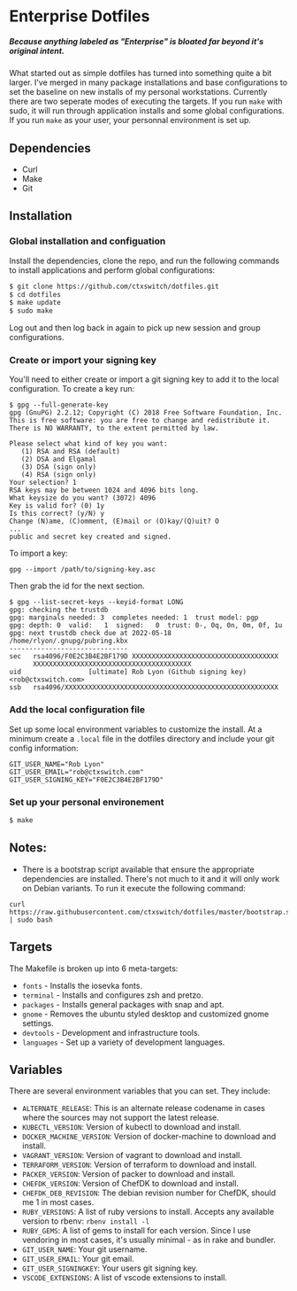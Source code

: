 # Enterprise Dotfiles

##### Because anything labeled as "Enterprise" is bloated far beyond it's original intent.

What started out as simple dotfiles has turned into something quite a bit larger.  I've merged in many package installations and base configurations to set the baseline on new installs of my personal workstations.  Currently there are two seperate modes of executing the targets.  If you run `make` with sudo, it will run through application installs and some global configurations.  If you run `make` as your user, your personnal environment is set up.

## Dependencies

* Curl
* Make
* Git

## Installation

### Global installation and configuation

Install the dependencies, clone the repo, and run the following commands to install applications and perform global configurations:

```sh
$ git clone https://github.com/ctxswitch/dotfiles.git
$ cd dotfiles
$ make update
$ sudo make
```

Log out and then log back in again to pick up new session and group configurations.

### Create or import your signing key

You'll need to either create or import a git signing key to add it to the local configuration.  To create a key run:

```
$ gpg --full-generate-key
gpg (GnuPG) 2.2.12; Copyright (C) 2018 Free Software Foundation, Inc.
This is free software: you are free to change and redistribute it.
There is NO WARRANTY, to the extent permitted by law.

Please select what kind of key you want:
   (1) RSA and RSA (default)
   (2) DSA and Elgamal
   (3) DSA (sign only)
   (4) RSA (sign only)
Your selection? 1
RSA keys may be between 1024 and 4096 bits long.
What keysize do you want? (3072) 4096
Key is valid for? (0) 1y
Is this correct? (y/N) y
Change (N)ame, (C)omment, (E)mail or (O)kay/(Q)uit? O
...
public and secret key created and signed.                                                     
```

To import a key:

```
gpg --import /path/to/signing-key.asc
```

Then grab the id for the next section.

```
$ gpg --list-secret-keys --keyid-format LONG
gpg: checking the trustdb
gpg: marginals needed: 3  completes needed: 1  trust model: pgp
gpg: depth: 0  valid:   1  signed:   0  trust: 0-, 0q, 0n, 0m, 0f, 1u
gpg: next trustdb check due at 2022-05-18
/home/rlyon/.gnupg/pubring.kbx
------------------------------
sec   rsa4096/F0E2C3B4E2BF179D XXXXXXXXXXXXXXXXXXXXXXXXXXXXXXXXXXXXX
      XXXXXXXXXXXXXXXXXXXXXXXXXXXXXXXXXXXXXXXX
uid                 [ultimate] Rob Lyon (Github signing key) <rob@ctxswitch.com>
ssb   rsa4096/XXXXXXXXXXXXXXXXXXXXXXXXXXXXXXXXXXXXXXXXXXXXXXXXXXXXXX
```

### Add the local configuration file

Set up some local environment variables to customize the install.  At a minimum create a `.local` file in the dotfiles directory and include your git config information:

```
GIT_USER_NAME="Rob Lyon"
GIT_USER_EMAIL="rob@ctxswitch.com"
GIT_USER_SIGNING_KEY="F0E2C3B4E2BF179D"
```

### Set up your personal environement

```sh
$ make
```

## Notes:

* There is a bootstrap script available that ensure the appropriate dependencies are installed.  There's not much to it and it will only work on Debian variants.  To run it execute the following command:

```
curl https://raw.githubusercontent.com/ctxswitch/dotfiles/master/bootstrap.sh | sudo bash
```

## Targets

The Makefile is broken up into 6 meta-targets:
* `fonts` - Installs the iosevka fonts.
* `terminal` - Installs and configures zsh and pretzo.
* `packages` - Installs general packages with snap and apt.
* `gnome` - Removes the ubuntu styled desktop and customized gnome settings.
* `devtools` - Development and infrastructure tools.
* `languages` - Set up a variety of development languages.

## Variables

There are several environment variables that you can set.  They include:

* `ALTERNATE_RELEASE`: This is an alternate release codename in cases where the sources may not support the latest release.
* `KUBECTL_VERSION`: Version of kubectl to download and install.
* `DOCKER_MACHINE_VERSION`: Version of docker-machine to download and install.
* `VAGRANT_VERSION`: Version of vagrant to download and install.
* `TERRAFORM_VERSION`: Version of terraform to download and install.
* `PACKER_VERSION`: Version of packer to download and install.
* `CHEFDK_VERSION`: Version of ChefDK to download and install.
* `CHEFDK_DEB_REVISION`: The debian revision number for ChefDK, should me 1 in most cases.
* `RUBY_VERSIONS`: A list of ruby versions to install.  Accepts any available version to rbenv: `rbenv install -l`
* `RUBY_GEMS`: A list of gems to install for each version.  Since I use vendoring in most cases, it's usually minimal - as in rake and bundler.
* `GIT_USER_NAME`: Your git username.
* `GIT_USER_EMAIL`: Your git email.
* `GIT_USER_SIGNINGKEY`: Your users git signing key.
* `VSCODE_EXTENSIONS`: A list of vscode extensions to install.
